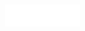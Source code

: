 <p align="center"><img width="200" src="https://raw.githubusercontent.com/thaislsilveira/proffy-next-level-week/master/web/src/assets/images/logo.svg"/></p>
